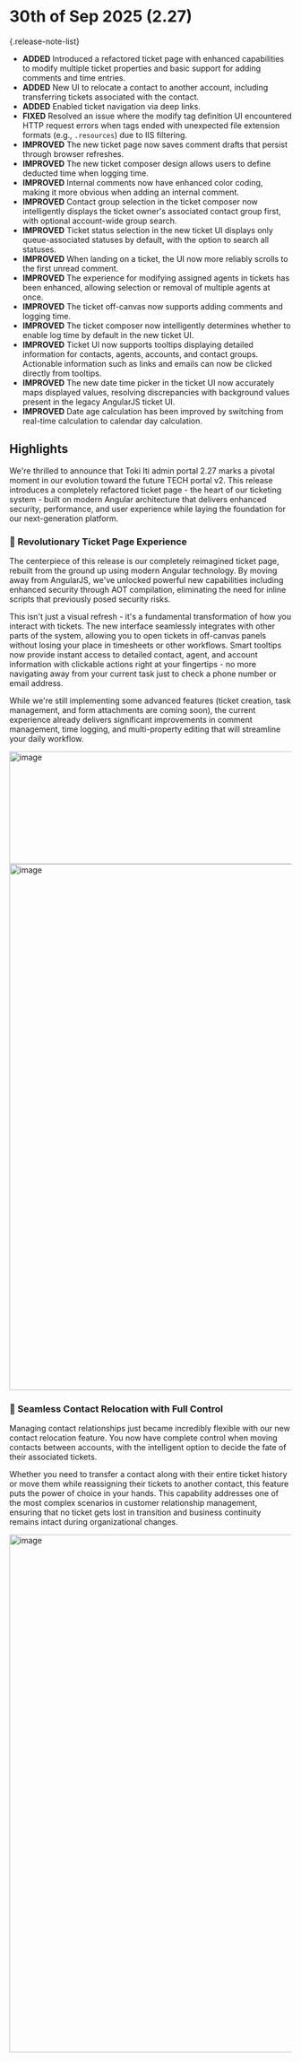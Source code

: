 # 30th of Sep 2025 (2.27)

{.release-note-list}
- **ADDED** Introduced a refactored ticket page with enhanced capabilities to modify multiple ticket properties and basic support for adding comments and time entries.
- **ADDED** New UI to relocate a contact to another account, including transferring tickets associated with the contact.
- **ADDED** Enabled ticket navigation via deep links.
- **FIXED** Resolved an issue where the modify tag definition UI encountered HTTP request errors when tags ended with unexpected file extension formats (e.g., `.resources`) due to IIS filtering.
- **IMPROVED** The new ticket page now saves comment drafts that persist through browser refreshes.
- **IMPROVED** The new ticket composer design allows users to define deducted time when logging time.
- **IMPROVED** Internal comments now have enhanced color coding, making it more obvious when adding an internal comment.
- **IMPROVED** Contact group selection in the ticket composer now intelligently displays the ticket owner's associated contact group first, with optional account-wide group search.
- **IMPROVED** Ticket status selection in the new ticket UI displays only queue-associated statuses by default, with the option to search all statuses.
- **IMPROVED** When landing on a ticket, the UI now more reliably scrolls to the first unread comment.
- **IMPROVED** The experience for modifying assigned agents in tickets has been enhanced, allowing selection or removal of multiple agents at once.
- **IMPROVED** The ticket off-canvas now supports adding comments and logging time.
- **IMPROVED** The ticket composer now intelligently determines whether to enable log time by default in the new ticket UI.
- **IMPROVED** Ticket UI now supports tooltips displaying detailed information for contacts, agents, accounts, and contact groups. Actionable information such as links and emails can now be clicked directly from tooltips.
- **IMPROVED** The new date time picker in the ticket UI now accurately maps displayed values, resolving discrepancies with background values present in the legacy AngularJS ticket UI.
- **IMPROVED** Date age calculation has been improved by switching from real-time calculation to calendar day calculation.

## Highlights

We're thrilled to announce that Toki Iti admin portal 2.27 marks a pivotal moment in our evolution toward the future TECH portal v2. This release introduces a completely refactored ticket page - the heart of our ticketing system - built on modern Angular architecture that delivers enhanced security, performance, and user experience while laying the foundation for our next-generation platform.

### 🎯 Revolutionary Ticket Page Experience

The centerpiece of this release is our completely reimagined ticket page, rebuilt from the ground up using modern Angular technology. By moving away from AngularJS, we've unlocked powerful new capabilities including enhanced security through AOT compilation, eliminating the need for inline scripts that previously posed security risks.

This isn't just a visual refresh - it's a fundamental transformation of how you interact with tickets. The new interface seamlessly integrates with other parts of the system, allowing you to open tickets in off-canvas panels without losing your place in timesheets or other workflows. Smart tooltips now provide instant access to detailed contact, agent, and account information with clickable actions right at your fingertips - no more navigating away from your current task just to check a phone number or email address.

While we're still implementing some advanced features (ticket creation, task management, and form attachments are coming soon), the current experience already delivers significant improvements in comment management, time logging, and multi-property editing that will streamline your daily workflow.

<img width="1306" height="201" alt="image" src="https://github.com/user-attachments/assets/513357e4-eb17-4120-9adf-2818955667a3" />

<img width="1339" height="939" alt="image" src="https://github.com/user-attachments/assets/51c613dd-7be0-4f3a-813f-1a2450947e00" />


### 🔄 Seamless Contact Relocation with Full Control

Managing contact relationships just became incredibly flexible with our new contact relocation feature. You now have complete control when moving contacts between accounts, with the intelligent option to decide the fate of their associated tickets.

Whether you need to transfer a contact along with their entire ticket history or move them while reassigning their tickets to another contact, this feature puts the power of choice in your hands. This capability addresses one of the most complex scenarios in customer relationship management, ensuring that no ticket gets lost in transition and business continuity remains intact during organizational changes.

<img width="1213" height="924" alt="image" src="https://github.com/user-attachments/assets/28b544e5-35c4-4e70-b47a-64d3d4838715" />
